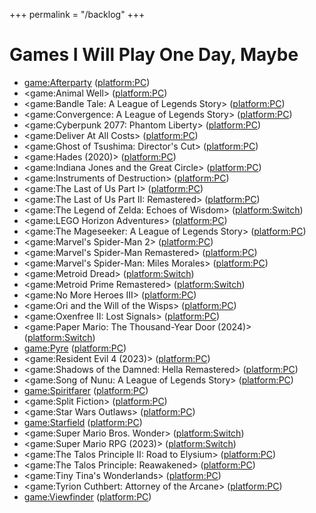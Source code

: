 +++
permalink = "/backlog"
+++

# Games I Will Play One Day, Maybe

* <game:Afterparty> (<platform:PC>)
* <game:Animal Well> (<platform:PC>)
* <game:Bandle Tale: A League of Legends Story> (<platform:PC>)
* <game:Convergence: A League of Legends Story> (<platform:PC>)
* <game:Cyberpunk 2077: Phantom Liberty> (<platform:PC>)
* <game:Deliver At All Costs> (<platform:PC>)
* <game:Ghost of Tsushima: Director's Cut> (<platform:PC>)
* <game:Hades (2020)> (<platform:PC>)
* <game:Indiana Jones and the Great Circle> (<platform:PC>)
* <game:Instruments of Destruction> (<platform:PC>)
* <game:The Last of Us Part I> (<platform:PC>)
* <game:The Last of Us Part II: Remastered> (<platform:PC>)
* <game:The Legend of Zelda: Echoes of Wisdom> (<platform:Switch>)
* <game:LEGO Horizon Adventures> (<platform:PC>)
* <game:The Mageseeker: A League of Legends Story> (<platform:PC>)
* <game:Marvel's Spider-Man 2> (<platform:PC>)
* <game:Marvel's Spider-Man Remastered> (<platform:PC>)
* <game:Marvel's Spider-Man: Miles Morales> (<platform:PC>)
* <game:Metroid Dread> (<platform:Switch>)
* <game:Metroid Prime Remastered> (<platform:Switch>)
* <game:No More Heroes III> (<platform:PC>)
* <game:Ori and the Will of the Wisps> (<platform:PC>)
* <game:Oxenfree II: Lost Signals> (<platform:PC>)
* <game:Paper Mario: The Thousand-Year Door (2024)> (<platform:Switch>)
* <game:Pyre> (<platform:PC>)
* <game:Resident Evil 4 (2023)> (<platform:PC>)
* <game:Shadows of the Damned: Hella Remastered> (<platform:PC>)
* <game:Song of Nunu: A League of Legends Story> (<platform:PC>)
* <game:Spiritfarer> (<platform:PC>)
* <game:Split Fiction> (<platform:PC>)
* <game:Star Wars Outlaws> (<platform:PC>)
* <game:Starfield> (<platform:PC>)
* <game:Super Mario Bros. Wonder> (<platform:Switch>)
* <game:Super Mario RPG (2023)> (<platform:Switch>)
* <game:The Talos Principle II: Road to Elysium> (<platform:PC>)
* <game:The Talos Principle: Reawakened> (<platform:PC>)
* <game:Tiny Tina's Wonderlands> (<platform:PC>)
* <game:Tyrion Cuthbert: Attorney of the Arcane> (<platform:PC>)
* <game:Viewfinder> (<platform:PC>)
